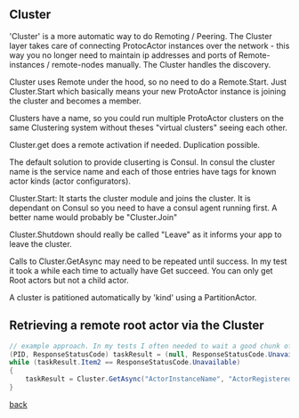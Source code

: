 
## Cluster
'Cluster' is a more automatic way to do Remoting / Peering. The Cluster layer takes care of connecting ProtocActor instances over the network - this way you no longer need to maintain ip addresses and ports of Remote-instances / remote-nodes manually. The Cluster handles the discovery.

Cluster uses Remote under the hood, so no need to do a Remote.Start. Just Cluster.Start which basically means your new ProtoActor instance is joining the cluster and becomes a member.

Clusters have a name, so you could run multiple ProtoActor clusters on the same Clustering system without theses "virtual clusters" seeing each other.

Cluster.get does a remote activation if needed. Duplication possible.

The default solution to provide cluserting is Consul. In consul the cluster name is the service name and each of those entries have tags for known actor kinds (actor configurators).

Cluster.Start: It starts the cluster module and joins the cluster. It is dependant on Consul so you need to have a consul agent running first. A better name would probably be "Cluster.Join"

Cluster.Shutdown should really be called "Leave" as it informs your app to leave the cluster.

Calls to Cluster.GetAsync may need to be repeated until success. In my test it took a while each time to actually have Get succeed. You can only get Root actors but not a child actor.

A cluster is patitioned automatically by 'kind' using a PartitionActor.


## Retrieving a remote root actor via the Cluster
```cs
// example approach. In my tests I often needed to wait a good chunk of time for the first get, so here is one way to handle that
(PID, ResponseStatusCode) taskResult = (null, ResponseStatusCode.Unavailable);
while (taskResult.Item2 == ResponseStatusCode.Unavailable)
{
	taskResult = Cluster.GetAsync("ActorInstanceName", "ActorRegisteredKindName").Result;
}
```

[back](../README.md)